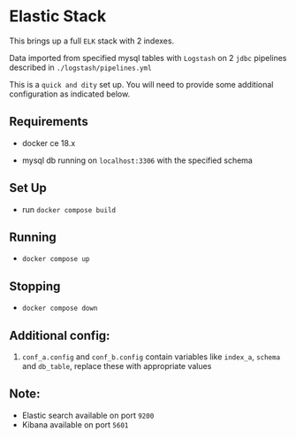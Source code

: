 # Elastic Stack

This brings up a full `ELK` stack with 2 indexes.
 
Data imported from specified mysql tables  with `Logstash` on 2 `jdbc` pipelines described in `./logstash/pipelines.yml`

This is a `quick and dity` set up. You will need to provide some additional configuration as indicated below.

## Requirements

* docker ce 18.x

* mysql db running on `localhost:3306` with the specified schema

## Set Up

* run `docker compose build`

## Running

* `docker compose up`

## Stopping

* `docker compose down`

## Additional config:

1. `conf_a.config` and `conf_b.config` contain variables like `index_a`, `schema` and `db_table`, replace these with appropriate values

## Note:

* Elastic search available on port `9200`
* Kibana available on port `5601`

